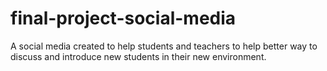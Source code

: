 # final-project-social-media
A social media created to help students and teachers to help better way to discuss and introduce new students in their new environment. 
